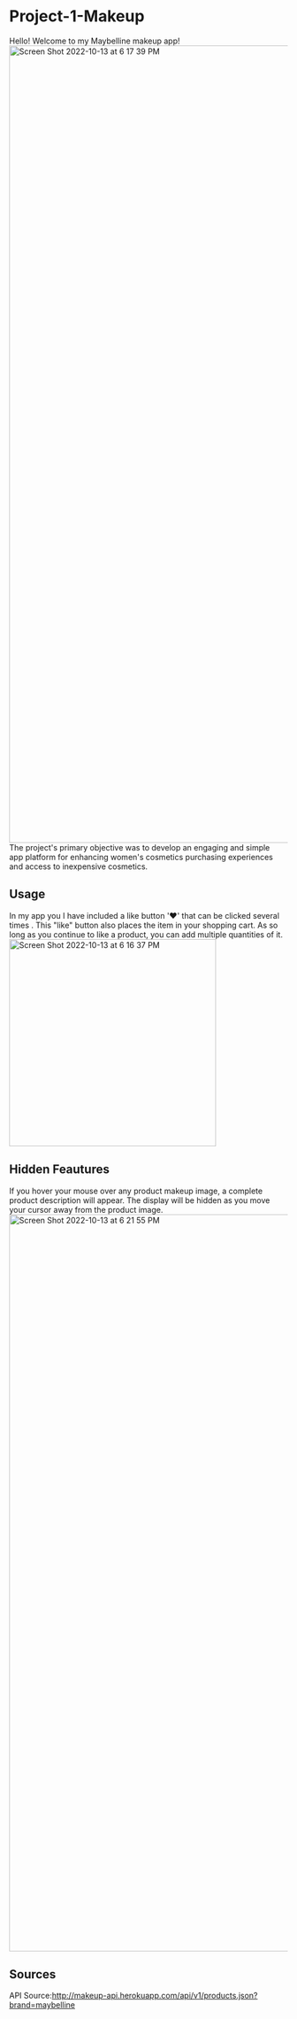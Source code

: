 # Project-1-Makeup
Hello! Welcome to my Maybelline makeup app!
<img width="1440" alt="Screen Shot 2022-10-13 at 6 17 39 PM" src="https://user-images.githubusercontent.com/109322301/195721175-6fc2a5eb-971c-4b35-a9fc-79afe5984d84.png">
The project's primary objective was to develop an engaging and simple app platform for enhancing women's cosmetics purchasing experiences and access to inexpensive cosmetics.
## Usage

In my app you I have included a like button '♥' that can be clicked several times . This "like" button also places the item in your shopping cart. As so long as you continue to like a product, you can add multiple quantities of it.
<img width="374" alt="Screen Shot 2022-10-13 at 6 16 37 PM" src="https://user-images.githubusercontent.com/109322301/195721043-89b4c954-145b-4e34-a4a0-d6b80e113aea.png">
 ## Hidden Feautures

If you hover your mouse over any product makeup image, a complete product description will appear. The display will be hidden as you move your cursor away from the product image.
 <img width="1331" alt="Screen Shot 2022-10-13 at 6 21 55 PM" src="https://user-images.githubusercontent.com/109322301/195721715-7f42c4a0-0dd9-4bdb-ace9-a1ed9fd74279.png">
## Sources

API Source:http://makeup-api.herokuapp.com/api/v1/products.json?brand=maybelline
